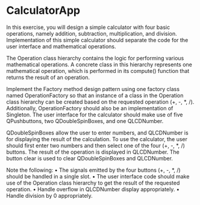 # CalculatorApp
In this exercise, you will design a simple calculator with four basic operations, namely addition, subtraction, multiplication, and division. Implementation of this simple calculator should separate the code for the user interface and mathematical operations.

The Operation class hierarchy contains the logic for performing various mathematical operations. A concrete class in this hierarchy represents one mathematical operation, which is performed in its compute() function that returns the result of an operation.

Implement the Factory method design pattern using one factory class named OperationFactory so that an instance of a class in the Operation class hierarchy can be created based on the requested operation (+, -, *, /). Additionally, OperationFactory should also be an implementation of Singleton.
The user interface for the calculator should make use of five QPushbuttons, two QDoubleSpinBoxes, and one QLCDNumber.

QDoubleSpinBoxes allow the user to enter numbers, and QLCDNumber is for displaying the result of the calculation. To use the calculator, the user should first enter two numbers and then select one of the four (+, -, *, /) buttons. The result of the operation is displayed in QLCDNumber. The button clear is used to clear QDoubleSpinBoxes and QLCDNumber.

Note the following:
• The signals emitted by the four buttons (+, -, *, /) should be handled in a single slot.
• The user interface code should make use of the Operation class hierarchy to get the result of the requested operation.
• Handle overflow in QLCDNumber display appropriately.
• Handle division by 0 appropriately.
